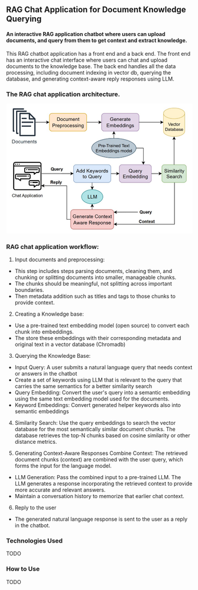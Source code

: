 
## RAG Chat Application for Document Knowledge Querying
#### An interactive RAG application chatbot where users can upload documents, and query from them to get context and extract knowledge.

This  RAG chatbot application has a front end and a back end. The front end has an interactive chat interface where users can chat and upload documents to the knowledge base. The back end handles all the data processing, including document indexing in vector db, querying the database, and generating context-aware reply responses using LLM.

### The RAG chat application architecture.

![RAG_architecture.jpg](images/RAG_architecture.jpg)

### RAG chat application workflow:

1. Input documents and preprocessing: 
- This step includes steps parsing documents, cleaning them, and chunking or splitting documents into smaller, manageable chunks.
- The chunks should be meaningful, not splitting across important boundaries.
- Then metadata addition such as titles and tags to those chunks to provide context.

2. Creating a Knowledge base:
- Use a pre-trained text embedding model (open source) to convert each chunk into embeddings.
- The store these embeddings with their corresponding metadata and original text in a vector database (Chromadb)

3. Querying the Knowledge Base:
- Input Query: A user submits a natural language query that needs context or answers in the chatbot
- Create a set of keywords using LLM that is relevant to the query that carries the same semantics for a better similarity search
- Query Embedding: Convert the user's query into a semantic embedding using the same text embedding model used for the documents.
- Keyword Embeddings: Convert generated helper keywords also into semantic embeddings

4. Similarity Search:
Use the query embeddings to search the vector database for the most semantically similar document chunks. The database retrieves the top-N chunks based on cosine similarity or other distance metrics.

5. Generating Context-Aware Responses
Combine Context: The retrieved document chunks (context) are combined with the user query, which forms the input for the language model.
- LLM Generation: Pass the combined input to a pre-trained LLM. The LLM generates a response incorporating the retrieved context to provide more accurate and relevant answers.
- Maintain a conversation history to memorize that earlier chat context.

6. Reply to the user
- The generated natural language response is sent to the user as a reply in the chatbot.

### Technologies Used
TODO
### How to Use
TODO
